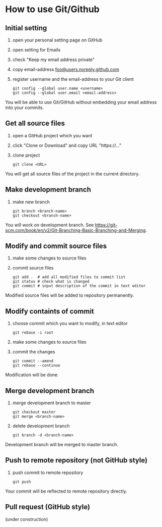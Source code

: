 How to use Git/Github
=====================

Initial setting
---------------

1.  open your personal setting page on GitHub
2.  open setting for Emails
3.  check "Keep my email address private"
4.  copy email-address foo@users.noreply.github.com
5.  register username and the email-address to your Git client

        git config --global user.name <username>
        git config --global user.email <email-address>

You will be able to use Git/GitHub without embedding your email address into your commits.


Get all source files
--------------------

1.  open a GitHub project which you want
2.  click "Clone or Download" and copy URL "https://..."
3.  clone project

        git clone <URL>

You will get all source files of the project in the current directory.


Make development branch
-----------------------

1.  make new branch

        git branch <branch-name>
        git checkout <branch-name>

You will work on development branch.
See <https://git-scm.com/book/en/v2/Git-Branching-Basic-Branching-and-Merging>.


Modify and commit source files
------------------------------

1.  make some changes to source files
2.  commit source files

        git add .  # add all modified files to commit list
        git status # check what is changed
        git commit # input description of the commit in text editor

Modified source files will be added to repository permanently.


Modify containts of commit
--------------------------

1.  choose commit which you want to modify, in text editor

        git rebase -i root

2.  make some changes to source files
3.  commit the changes

        git commit --amend
        git rebase --continue

Modification will be done.


Merge development branch
------------------------

1.  merge development branch to master

        git checkout master
        git merge <branch-name>

2.  delete development branch

        git branch -d <branch-name>

Development branch will be merged to master branch.


Push to remote repository (not GitHub style)
--------------------------------------------

1.  push commit to remote repository

        git push

Your commit will be reflected to remote repository directly.


Pull request (GitHub style)
---------------------------

(under construction)
